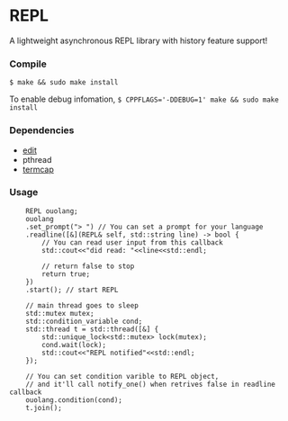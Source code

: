 # REPL
A lightweight asynchronous REPL library with history feature support! 

### Compile
```$ make && sudo make install```

To enable debug infomation, 
```$ CPPFLAGS='-DDEBUG=1' make && sudo make install```

### Dependencies
- [edit](https://sourceforge.net/projects/libedit/)
- pthread
- [termcap](http://ftp.gnu.org/gnu/termcap/)

### Usage

		REPL ouolang;
		ouolang
		.set_prompt("> ") // You can set a prompt for your language
		.readline([&](REPL& self, std::string line) -> bool {
		    // You can read user input from this callback
		    std::cout<<"did read: "<<line<<std::endl;
		    
		    // return false to stop
		    return true;
		})
		.start(); // start REPL
		
		// main thread goes to sleep
		std::mutex mutex;
		std::condition_variable cond;
		std::thread t = std::thread([&] {
		    std::unique_lock<std::mutex> lock(mutex);
		    cond.wait(lock);
		    std::cout<<"REPL notified"<<std::endl;
		});
		
		// You can set condition varible to REPL object, 
		// and it'll call notify_one() when retrives false in readline callback
		ouolang.condition(cond);
		t.join();
